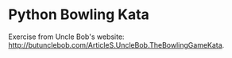 # Python Bowling Kata
Exercise from Uncle Bob's website: http://butunclebob.com/ArticleS.UncleBob.TheBowlingGameKata. 